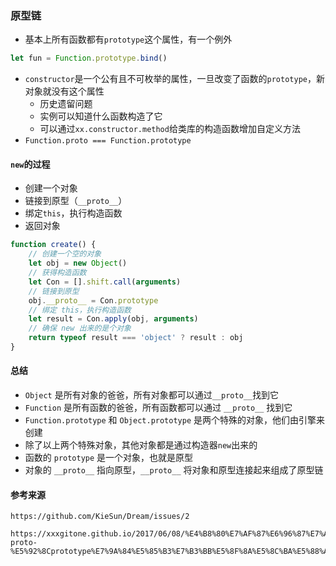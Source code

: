### 原型链

- 基本上所有函数都有`prototype`这个属性，有一个例外
```js
let fun = Function.prototype.bind()
```
- `constructor`是一个公有且不可枚举的属性，一旦改变了函数的`prototype`，新对象就没有这个属性
  - 历史遗留问题
  - 实例可以知道什么函数构造了它
  - 可以通过`xx.constructor.method`给类库的构造函数增加自定义方法
- `Function.proto === Function.prototype`

#### `new`的过程
- 创建一个对象
- 链接到原型（`__proto__`）
- 绑定`this`，执行构造函数
- 返回对象
```js
function create() {
	// 创建一个空的对象
	let obj = new Object()
	// 获得构造函数
	let Con = [].shift.call(arguments)
	// 链接到原型
	obj.__proto__ = Con.prototype
	// 绑定 this，执行构造函数
	let result = Con.apply(obj, arguments)
	// 确保 new 出来的是个对象
	return typeof result === 'object' ? result : obj
}
```

#### 总结
- `Object` 是所有对象的爸爸，所有对象都可以通过` __proto__ `找到它
- `Function` 是所有函数的爸爸，所有函数都可以通过 `__proto__` 找到它
- `Function.prototype` 和 `Object.prototype` 是两个特殊的对象，他们由引擎来创建
- 除了以上两个特殊对象，其他对象都是通过构造器` new `出来的
- 函数的 `prototype` 是一个对象，也就是原型
- 对象的 `__proto__` 指向原型，`__proto__` 将对象和原型连接起来组成了原型链

#### 参考来源
```
https://github.com/KieSun/Dream/issues/2

https://xxxgitone.github.io/2017/06/08/%E4%B8%80%E7%AF%87%E6%96%87%E7%AB%A0%E7%9C%8B%E6%87%82-proto-%E5%92%8Cprototype%E7%9A%84%E5%85%B3%E7%B3%BB%E5%8F%8A%E5%8C%BA%E5%88%AB/
```